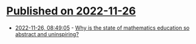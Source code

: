 # [Published on 2022-11-26](index.md)

* [2022-11-26, 08:49:05](https://news.ycombinator.com/item?id=33751099) - [Why is the state of mathematics education so abstract and uninspiring?](https://news.ycombinator.com/item?id=33751099)
